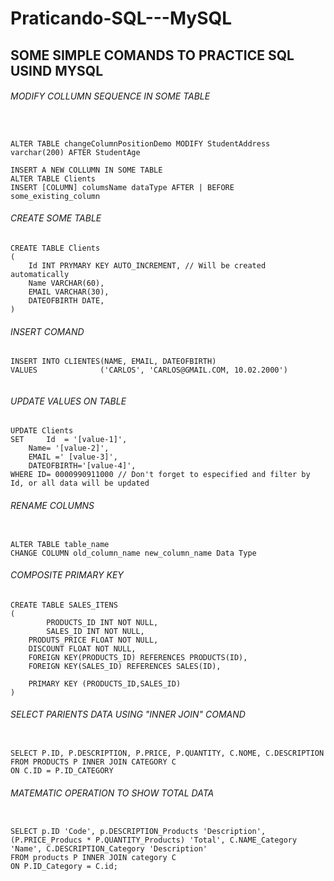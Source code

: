 # Praticando-SQL---MySQL

## SOME SIMPLE COMANDS TO PRACTICE SQL USIND MYSQL

###### MODIFY COLLUMN SEQUENCE IN SOME TABLE 
```


ALTER TABLE changeColumnPositionDemo MODIFY StudentAddress varchar(200) AFTER StudentAge

INSERT A NEW COLLUMN IN SOME TABLE 
ALTER TABLE Clients 
INSERT [COLUMN] columsName dataType AFTER | BEFORE some_existing_column
```
###### CREATE SOME TABLE 
```
CREATE TABLE Clients
(
	Id INT PRYMARY KEY AUTO_INCREMENT, // Will be created automatically 
	Name VARCHAR(60),
	EMAIL VARCHAR(30),
	DATEOFBIRTH DATE,
)
```
###### INSERT COMAND
```
INSERT INTO CLIENTES(NAME, EMAIL, DATEOFBIRTH)
VALUES              ('CARLOS', 'CARLOS@GMAIL.COM, 10.02.2000')


```
###### UPDATE VALUES ON TABLE
```	     
UPDATE Clients 
SET 	Id  = '[value-1]',
	Name= '[value-2]',
	EMAIL =' [value-3]',
	DATEOFBIRTH='[value-4]',
WHERE ID= 0000990911000 // Don't forget to especified and filter by Id, or all data will be updated

```
###### RENAME COLUMNS
```

ALTER TABLE table_name   
CHANGE COLUMN old_column_name new_column_name Data Type

```
###### COMPOSITE PRIMARY KEY 
```
CREATE TABLE SALES_ITENS
(
        PRODUCTS_ID INT NOT NULL,
        SALES_ID INT NOT NULL, 
	PRODUTS_PRICE FLOAT NOT NULL, 
	DISCOUNT FLOAT NOT NULL,
	FOREIGN KEY(PRODUCTS_ID) REFERENCES PRODUCTS(ID),
	FOREIGN KEY(SALES_ID) REFERENCES SALES(ID),
	
	PRIMARY KEY (PRODUCTS_ID,SALES_ID)
)

```
###### SELECT PARIENTS DATA USING "INNER JOIN" COMAND 
```

SELECT P.ID, P.DESCRIPTION, P.PRICE, P.QUANTITY, C.NOME, C.DESCRIPTION
FROM PRODUCTS P INNER JOIN CATEGORY C
ON C.ID = P.ID_CATEGORY 

```
###### MATEMATIC OPERATION TO SHOW TOTAL DATA
```

SELECT p.ID 'Code', p.DESCRIPTION_Products 'Description', (P.PRICE_Producs * P.QUANTITY_Products) 'Total', C.NAME_Category 'Name', C.DESCRIPTION_Category 'Description' 
FROM products P INNER JOIN category C 
ON P.ID_Category = C.id;

```
```

